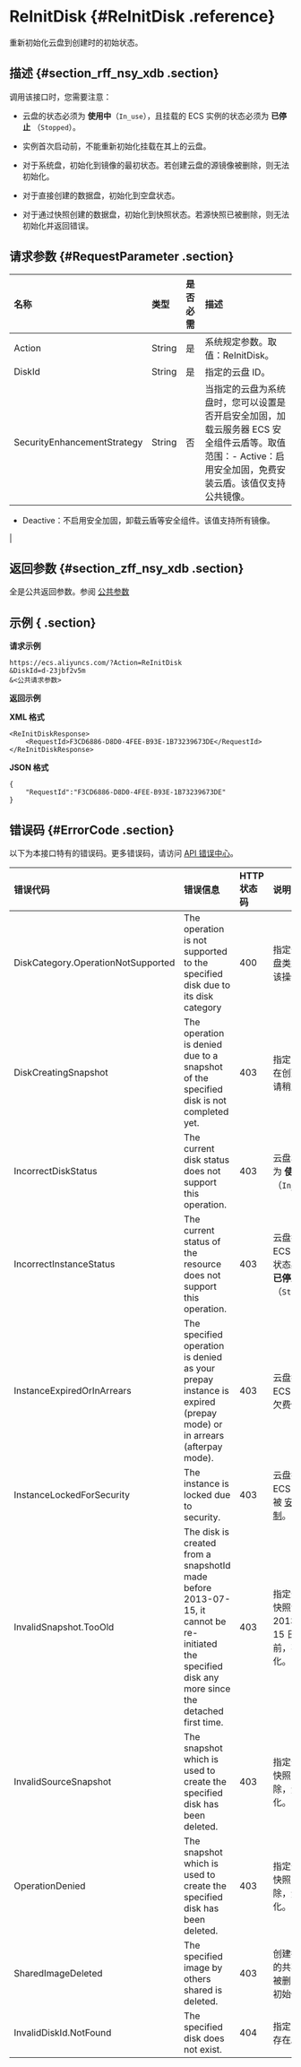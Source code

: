 # ReInitDisk {#ReInitDisk .reference}

重新初始化云盘到创建时的初始状态。

## 描述 {#section_rff_nsy_xdb .section}

调用该接口时，您需要注意：

-   云盘的状态必须为 **使用中**（`In_use`），且挂载的 ECS 实例的状态必须为 **已停止** （`Stopped`）。

-   实例首次启动前，不能重新初始化挂载在其上的云盘。

-   对于系统盘，初始化到镜像的最初状态。若创建云盘的源镜像被删除，则无法初始化。

-   对于直接创建的数据盘，初始化到空盘状态。

-   对于通过快照创建的数据盘，初始化到快照状态。若源快照已被删除，则无法初始化并返回错误。


## 请求参数 {#RequestParameter .section}

|名称|类型|是否必需|描述|
|:-|:-|:---|:-|
|Action|String|是|系统规定参数。取值：ReInitDisk。|
|DiskId|String|是|指定的云盘 ID。|
|SecurityEnhancementStrategy|String|否|当指定的云盘为系统盘时，您可以设置是否开启安全加固，加载云服务器 ECS 安全组件云盾等。取值范围：-   Active：启用安全加固，免费安装云盾。该值仅支持公共镜像。
-   Deactive：不启用安全加固，卸载云盾等安全组件。该值支持所有镜像。

|

## 返回参数 {#section_zff_nsy_xdb .section}

全是公共返回参数。参阅 [公共参数](cn.zh-CN/API参考/HTTP调用方式/公共参数.md#commonResponseParameters)

## 示例 { .section}

**请求示例** 

```
https://ecs.aliyuncs.com/?Action=ReInitDisk
&DiskId=d-23jbf2v5m
&<公共请求参数>
```

**返回示例** 

**XML 格式**

```
<ReInitDiskResponse>
    <RequestId>F3CD6886-D8D0-4FEE-B93E-1B73239673DE</RequestId>
</ReInitDiskResponse>
```

 **JSON 格式** 

```
{
    "RequestId":"F3CD6886-D8D0-4FEE-B93E-1B73239673DE"
}
```

## 错误码 {#ErrorCode .section}

以下为本接口特有的错误码。更多错误码，请访问 [API 错误中心](https://error-center.aliyun.com/status/product/Ecs)。

|错误代码|错误信息|HTTP 状态码|说明|
|:---|:---|:-------|:-|
|DiskCategory.OperationNotSupported|The operation is not supported to the specified disk due to its disk category|400|指定云盘的磁盘类型不支持该操作。|
|DiskCreatingSnapshot|The operation is denied due to a snapshot of the specified disk is not completed yet.|403|指定的云盘正在创建快照，请稍后再试。|
|IncorrectDiskStatus|The current disk status does not support this operation.|403|云盘状态必须为 **使用中**（`In_use`）。|
|IncorrectInstanceStatus|The current status of the resource does not support this operation.|403|云盘挂载的 ECS 实例的状态必须为 **已停止**（`Stopped`）。|
|InstanceExpiredOrInArrears|The specified operation is denied as your prepay instance is expired \(prepay mode\) or in arrears \(afterpay mode\).|403|云盘挂载的 ECS 实例已欠费停机。|
|InstanceLockedForSecurity|The instance is locked due to security.|403|云盘挂载的 ECS 实例已被 [安全控制](cn.zh-CN/API参考/附录/安全锁定时的API行为.md#)。|
|InvalidSnapshot.TooOld|The disk is created from a snapshotId made before 2013-07-15, it cannot be re-initiated the specified disk any more since the detached first time.|403|指定云盘的源快照创建于 2013 年 7 月 15 日及其之前，不能初始化。|
|InvalidSourceSnapshot|The snapshot which is used to create the specified disk has been deleted.|403|指定云盘的源快照已被删除，无法初始化。|
|OperationDenied|The snapshot which is used to create the specified disk has been deleted.|403|指定云盘的源快照已被删除，无法初始化。|
|SharedImageDeleted|The specified image by others shared is deleted.|403|创建指定云盘的共享镜像已被删除，无法初始化。|
|InvalidDiskId.NotFound|The specified disk does not exist.|404|指定的云盘不存在。|

